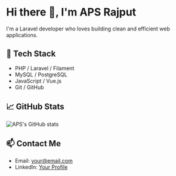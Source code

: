 # Hi there 👋, I'm APS Rajput

I'm a Laravel developer who loves building clean and efficient web applications.

## 🔧 Tech Stack
- PHP / Laravel / Filament
- MySQL / PostgreSQL
- JavaScript / Vue.js
- Git / GitHub

## 📈 GitHub Stats
![APS's GitHub stats](https://github-readme-stats.vercel.app/api?username=ApsRajput&show_icons=true)

## 📫 Contact Me
- Email: your@email.com
- LinkedIn: [Your Profile](https://www.linkedin.com/in/aps-rajput)
